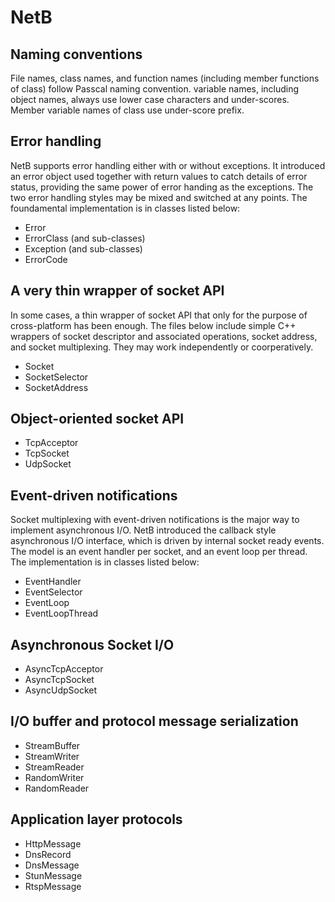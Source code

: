 # NetB

## Naming conventions 

File names, class names, and function names (including member functions of class) follow Passcal naming convention. variable names, including object names, always use lower case characters and under-scores. Member variable names of class use under-score prefix. 

## Error handling 

NetB supports error handling either with or without exceptions. It introduced an error object used together with return values to catch details of error status, providing the same power of error handing as the exceptions. The two error handling styles may be mixed and switched at any points. The foundamental implementation is in classes listed below:  

- Error
- ErrorClass (and sub-classes)
- Exception (and sub-classes)
- ErrorCode  

## A very thin wrapper of socket API  

In some cases, a thin wrapper of socket API that only for the purpose of cross-platform has been enough. The files below include simple C++ wrappers of socket descriptor and associated operations, socket address, and socket multiplexing. They may work independently or coorperatively.    

- Socket  
- SocketSelector  
- SocketAddress  

## Object-oriented socket API  

- TcpAcceptor  
- TcpSocket  
- UdpSocket  

## Event-driven notifications  

Socket multiplexing with event-driven notifications is the major way to implement asynchronous I/O. NetB introduced the callback style asynchronous I/O interface, which is driven by internal socket ready events.  The model is an event handler per socket, and an event loop per thread. The implementation is in classes listed below: 

- EventHandler 
- EventSelector 
- EventLoop    
- EventLoopThread  

## Asynchronous Socket I/O   

- AsyncTcpAcceptor  
- AsyncTcpSocket  
- AsyncUdpSocket 

## I/O buffer and protocol message serialization    

- StreamBuffer  
- StreamWriter  
- StreamReader  
- RandomWriter
- RandomReader  

## Application layer protocols

- HttpMessage  
- DnsRecord  
- DnsMessage  
- StunMessage  
- RtspMessage  
